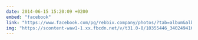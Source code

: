 ```yaml
---
date: 2014-06-15 15:20:09 +0200
embed: "facebook"
link: "https://www.facebook.com/pg/rebbix.company/photos/?tab=album&album_id=340247916100493"
img: "https://scontent-waw1-1.xx.fbcdn.net/v/t31.0-8/10355446_340249416100343_4627399099387365840_o.jpg?oh=43b31f5ca01669c058c179ffcad6bb09&oe=594D98A5"
---
```

